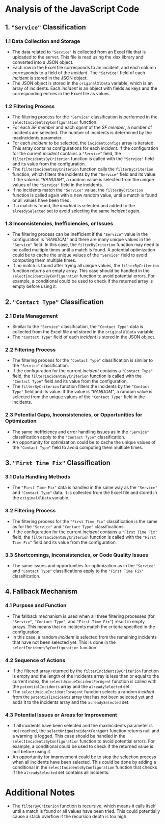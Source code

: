 # Analysis of the JavaScript Code

## 1. `"Service"` Classification

### 1.1 Data Collection and Storage

- The data related to `"Service"` is collected from an Excel file that is uploaded to the server. This file is read using the xlsx library and converted into a JSON object.
- Each row in the Excel file corresponds to an incident, and each column corresponds to a field of the *incident*. The `"Service"` field of each *incident* is stored in the JSON object.
- The JSON object is stored in the `originalXlData` variable, which is an array of incidents. Each *incident* is an object with fields as keys and the corresponding entries in the Excel file as values.

### 1.2 Filtering Process

- The filtering process for the `"Service"` classification is performed in the `selectIncidentsByConfiguration` function.
- For each *SF member* and each *agent* of the *SF member*, a number of incidents are selected. The number of incidents is determined by the maxIncidents parameter.
- For each *incident* to be selected, the `incidentConfigs` array is iterated. This array contains configurations for each *incident*. If the configuration for the current *incident* contains a `"Service"` field, the `filterIncidentsByCriterion` function is called with the `"Service"` field and its value from the configuration.
- The `filterIncidentsByCriterion` function calls the `filterByCriterion` function, which filters the incidents by the `"Service"` field and its value. If the value is *"RANDOM"*, a random value is selected from the unique values of the `"Service"` field in the incidents.
- If no incidents match the `"Service"` value, the `filterByCriterion` function is called again with a new random value, until a match is found or all values have been tried.
- If a match is found, the *incident* is selected and added to the `alreadySelected` set to avoid selecting the same *incident* again.

### 1.3 Inconsistencies, Inefficiencies, or Issues

- The filtering process can be inefficient if the `"Service"` value in the configuration is *"RANDOM"* and there are many unique values in the `"Service"` field. In this case, the `filterByCriterion` function may need to be called multiple times until a match is found. A potential optimization could be to cache the unique values of the `"Service"` field to avoid computing them multiple times.
- If no match is found after trying all unique values, the `filterByCriterion` function returns an empty array. This case should be handled in the `selectIncidentsByConfiguration` function to avoid potential errors. For example, a conditional could be used to check if the returned array is empty before using it.

## 2. `"Contact Type"` Classification

### 2.1 Data Management

- Similar to the `"Service"` classification, the `"Contact Type"` data is collected from the Excel file and stored in the `originalXlData` variable.
- The `"Contact Type"` field of each *incident* is stored in the JSON object.

### 2.2 Filtering Process

- The filtering process for the `"Contact Type"` classification is similar to the `"Service"` classification.
- If the configuration for the current *incident* contains a `"Contact Type"` field, the `filterIncidentsByCriterion` function is called with the `"Contact Type"` field and its value from the configuration.
- The `filterByCriterion` function filters the incidents by the `"Contact Type"` field and its value. If the value is *"RANDOM"*, a random value is selected from the unique values of the `"Contact Type"` field in the incidents.

### 2.3 Potential Gaps, Inconsistencies, or Opportunities for Optimization

- The same inefficiency and error handling issues as in the `"Service"` classification apply to the `"Contact Type"` classification.
- An opportunity for optimization could be to cache the unique values of the `"Contact Type"` field to avoid computing them multiple times.

## 3. `"First Time Fix"` Classification

### 3.1 Data Handling Methods

- The `"First Time Fix"` data is handled in the same way as the `"Service"` and `"Contact Type"` data. It is collected from the Excel file and stored in the `originalXlData` variable.

### 3.2 Filtering Process

- The filtering process for the `"First Time Fix"` classification is the same as for the `"Service"` and `"Contact Type"` classifications.
- If the configuration for the current *incident* contains a `"First Time Fix"` field, the `filterIncidentsByCriterion` function is called with the `"First Time Fix"` field and its value from the configuration.

### 3.3 Shortcomings, Inconsistencies, or Code Quality Issues

- The same issues and opportunities for optimization as in the `"Service"` and `"Contact Type"` classifications apply to the `"First Time Fix"` classification.

## 4. Fallback Mechanism

### 4.1 Purpose and Function

- The fallback mechanism is used when all three filtering processes (for `"Service"`, `"Contact Type"`, and `"First Time Fix"`) result in empty arrays. This means that no incidents match the criteria specified in the configuration.
- In this case, a random *incident* is selected from the remaining incidents that have not been selected yet. This is done in the `selectIncidentsByConfiguration` function.

### 4.2 Sequence of Actions

- If the filtered array returned by the `filterIncidentsByCriterion` function is empty and the length of the incidents array is less than or equal to the current index, the `selectUniqueIncidentForAgent` function is called with the `potentialIncidents` array and the `alreadySelected` set.
- The `selectUniqueIncidentForAgent` function selects a random *incident* from the `potentialIncidents` array that has not been selected yet and adds it to the incidents array and the `alreadySelected` set.

### 4.3 Potential Issues or Areas for Improvement

- If all incidents have been selected and the maxIncidents parameter is not reached, the `selectUniqueIncidentForAgent` function returns null and a warning is logged. This case should be handled in the `selectIncidentsByConfiguration` function to avoid potential errors. For example, a conditional could be used to check if the returned value is null before using it.
- An opportunity for improvement could be to stop the selection process when all incidents have been selected. This could be done by adding a conditional in the `selectIncidentsByConfiguration` function that checks if the `alreadySelected` set contains all incidents.

# Additional Notes

- The `filterByCriterion` function is recursive, which means it calls itself until a match is found or all values have been tried. This could potentially cause a stack overflow if the recursion depth is too high.